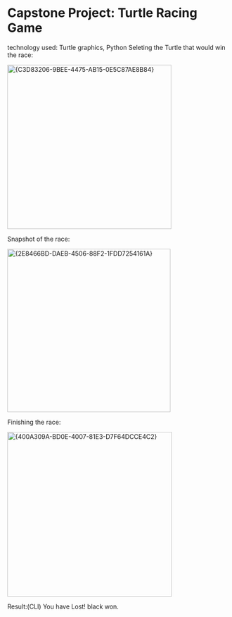 # Capstone Project: Turtle Racing Game

technology used: Turtle graphics, Python
Seleting the Turtle that would win the race:


<img width="373" alt="{C3D83206-9BEE-4475-AB15-0E5C87AE8B84}" src="https://github.com/user-attachments/assets/c7ae2682-3a80-4d68-872e-4e828d294f96" />

Snapshot of the race:


<img width="371" alt="{2E8466BD-DAEB-4506-88F2-1FDD7254161A}" src="https://github.com/user-attachments/assets/0e6a886b-61ee-4026-8a14-d131213954cc" />

Finishing the race:


<img width="374" alt="{400A309A-BD0E-4007-81E3-D7F64DCCE4C2}" src="https://github.com/user-attachments/assets/0cbf94a5-626b-46ea-9b7f-c6b64c8ea2e3" />

Result:(CLI)
You have Lost! black won.



